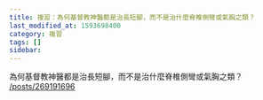 ```yaml
---
title: 複習：為何基督教神醫都是治長短腳，而不是治什麼脊椎側彎或氣胸之類？
last_modified_at: 1593698400
category: 複習
tags: []
sidebar: 
---
```


<p>為何基督教神醫都是治長短腳，而不是治什麼脊椎側彎或氣胸之類？<br/>
<a href="/posts/269191696" target="_blank">/posts/269191696</a></p>
<p> </p>
